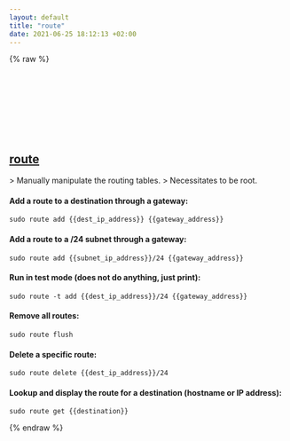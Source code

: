 ```yaml
---
layout: default
title: "route"
date: 2021-06-25 18:12:13 +02:00
---
```

{% raw %}
<h2 id="route">
  <a href="/en/osx/route.html">route</a> <a href="#route"><svg class="icon">
    <use href="/assets/images/unicode_sprite.svg#link" />
  </svg></a>
</h2>
> Manually manipulate the routing tables.
> Necessitates to be root.

#### Add a route to a destination through a gateway:
```shell
sudo route add {{dest_ip_address}} {{gateway_address}}
```
#### Add a route to a /24 subnet through a gateway:
```shell
sudo route add {{subnet_ip_address}}/24 {{gateway_address}}
```
#### Run in test mode (does not do anything, just print):
```shell
sudo route -t add {{dest_ip_address}}/24 {{gateway_address}}
```
#### Remove all routes:
```shell
sudo route flush
```
#### Delete a specific route:
```shell
sudo route delete {{dest_ip_address}}/24
```
#### Lookup and display the route for a destination (hostname or IP address):
```shell
sudo route get {{destination}}
```
{% endraw %}